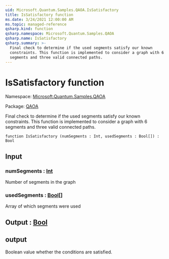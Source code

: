 ```yaml
---
uid: Microsoft.Quantum.Samples.QAOA.IsSatisfactory
title: IsSatisfactory function
ms.date: 3/24/2021 12:00:00 AM
ms.topic: managed-reference
qsharp.kind: function
qsharp.namespace: Microsoft.Quantum.Samples.QAOA
qsharp.name: IsSatisfactory
qsharp.summary: >-
  Final check to determine if the used segments satisfy our known
  constraints. This function is implemented to consider a graph with 6
  segments and three valid connected paths.
---
```


# IsSatisfactory function

Namespace: [Microsoft.Quantum.Samples.QAOA](xref:Microsoft.Quantum.Samples.QAOA)

Package: [QAOA](https://nuget.org/packages/QAOA)


Final check to determine if the used segments satisfy our knownconstraints. This function is implemented to consider a graph with 6segments and three valid connected paths.

```qsharp
function IsSatisfactory (numSegments : Int, usedSegments : Bool[]) : Bool
```


## Input

### numSegments : [Int](xref:microsoft.quantum.lang-ref.int)

Number of segments in the graph


### usedSegments : [Bool](xref:microsoft.quantum.lang-ref.bool)[]

Array of which segments were used



## Output : [Bool](xref:microsoft.quantum.lang-ref.bool)

## outputBoolean value whether the conditions are satisfied.